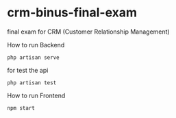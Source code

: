 # crm-binus-final-exam
final exam for CRM (Customer Relationship Management)

How to run Backend
```
php artisan serve
```

for test the api
```
php artisan test
```

How to run Frontend
```
npm start
```
